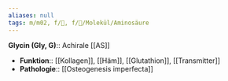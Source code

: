 ```yaml
---
aliases: null
tags: m/m02, f/🧪, f/🧪/Molekül/Aminosäure
---
```

**Glycin (Gly, G)**:: Achirale [[AS]]
- **Funktion**:: [[Kollagen]], [[Häm]], [[Glutathion]], [[Transmitter]]
- **Pathologie**:: [[Osteogenesis imperfecta]]